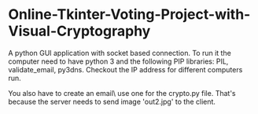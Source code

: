 # Online-Tkinter-Voting-Project-with-Visual-Cryptography
A python GUI application with socket based connection. To run it the computer need to have python 3 and the following PIP libraries: PIL, validate_email, py3dns. Checkout the IP address for different computers run.

You also have to create an email\ use one for the crypto.py file. That's because the server needs to send image 'out2.jpg' to the client.
